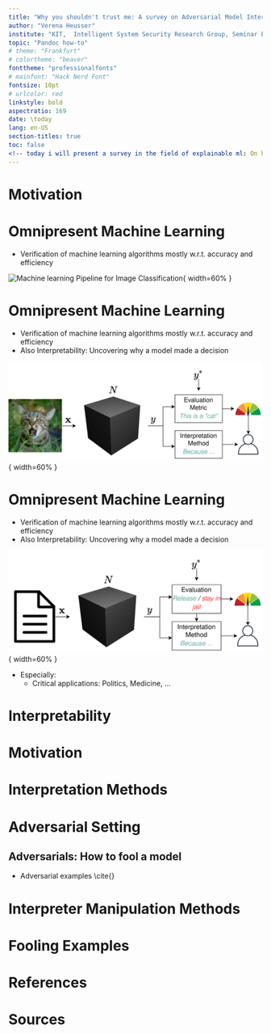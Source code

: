```yaml
---
title: "Why you shouldn't trust me: A survey on Adversarial Model Interpretation Manipulations"
author: "Verena Heusser"
institute: "KIT,  Intelligent System Security Research Group, Seminar Explainable Machine Learning"
topic: "Pandoc how-to"
# theme: "Frankfurt"
# colortheme: "beaver"
fonttheme: "professionalfonts"
# mainfont: "Hack Nerd Font"
fontsize: 10pt
# urlcolor: red
linkstyle: bold
aspectratio: 169
date: \today
lang: en-US
section-titles: true
toc: false
<!-- today i will present a survey in the field of explainable ml: On how to fool interpretation methods -->
---
```


# Motivation

# Omnipresent Machine Learning
<!-- ml used for a lot of different tasks, as an example we can think of the example of image classif into an object category, where the performance of a model is mostly / per default measured wrt accuracy and efficiency-->

* Verification of machine learning algorithms mostly w.r.t. accuracy and efficiency 

![Machine learning Pipeline for Image Classification](../paper/figures/bb_cat_onlyScore.png "bb_cat_onlyClassif"){ width=60% }

# Omnipresent Machine Learning
<!-- ..but this is not enough: focus is shifting to better understand why a dacision was made instead of just answering how well a model performs -->

* Verification of machine learning algorithms mostly w.r.t. accuracy and efficiency 
* Also Interpretability: Uncovering why a model made a decision

![Machine learning Pipeline for Image Classification](../paper/figures/bb_cat.png "bb_cat"){ width=60% }

# Omnipresent Machine Learning
<!-- ..but this is not enough: focus is shifting to better understand why a dacision was made instead of just answering how well a model performs -->

* Verification of machine learning algorithms mostly w.r.t. accuracy and efficiency 
* Also Interpretability: Uncovering why a model made a decision

![Machine learning Pipeline for Image Classification](../paper/figures/bb_prop25.png "bb_prop25"){ width=60% }

* Especially: 
  * Critical applications: Politics, Medicine, ... <!-- Even more crucial when moving to critical applications such as recidivism risk / release decisions (~US California proposition 25: Replace cash bail by automated risk assessment/system) -->
  <!-- * Regulations: 
      * Right to explanation (GDPR 2018)
      * California-25: Cash bail  -->
  

# Interpretability 

<!-- mostly we do not know how the model decides, as the structure is too compex -->
 
# Motivation

# Interpretation Methods

# Adversarial Setting

## Adversarials: How to fool a model
* Adversarial examples \cite{}

# Interpreter Manipulation Methods

# Fooling Examples

# References

# Sources
